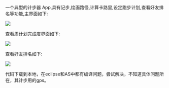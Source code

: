 一个典型的计步器 App,具有记步,绘画路径,计算卡路里,设定跑步计划,查看好友排名等功能,主界面如下:

![](/Files/1.png)

查看周计划完成度界面如下:

![](/Files/2.png)

查看好友排名如下:

![](/Files/3.png)



代码下载到本地，在eclipse和AS中都有编译问题，尝试解决，不知道具体问题所在，其计步用的gps。
